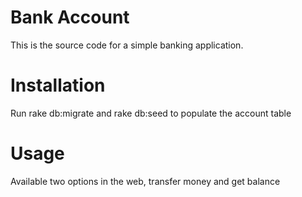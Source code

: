 # Bank Account

This is the source code for a simple banking application.

# Installation

Run rake db:migrate and rake db:seed to populate the account table

# Usage

Available two options in the web, transfer money and get balance
